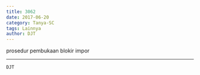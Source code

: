 ```yaml
---
title: 3062
date: 2017-06-20
category: Tanya-SC
tags: Lainnya
author: DJT
---
```


prosedur pembukaan blokir impor

---



`DJT`
